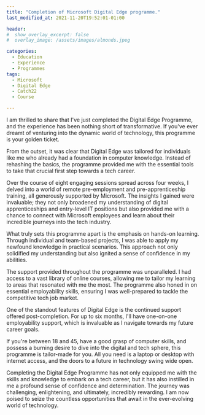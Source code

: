 ```yaml
---
title: "Completion of Microsoft Digital Edge programme."
last_modified_at: 2021-11-20T19:52:01-01:00

header:
#  show_overlay_excerpt: false
#  overlay_image: /assets/images/almonds.jpeg

categories:
  - Education
  - Experience
  - Programmes
tags:
  - Microsoft
  - Digital Edge
  - Catch22
  - Course

---
```


I am thrilled to share that I've just completed the Digital Edge Programme, and the experience has been nothing short of transformative. If you've ever dreamt of venturing into the dynamic world of technology, this programme is your golden ticket.

From the outset, it was clear that Digital Edge was tailored for individuals like me who already had a foundation in computer knowledge. Instead of rehashing the basics, the programme provided me with the essential tools to take that crucial first step towards a tech career.

Over the course of eight engaging sessions spread across four weeks, I delved into a world of remote pre-employment and pre-apprenticeship training, all generously supported by Microsoft. The insights I gained were invaluable; they not only broadened my understanding of digital apprenticeships and entry-level IT positions but also provided me with a chance to connect with Microsoft employees and learn about their incredible journeys into the tech industry.

What truly sets this programme apart is the emphasis on hands-on learning. Through individual and team-based projects, I was able to apply my newfound knowledge in practical scenarios. This approach not only solidified my understanding but also ignited a sense of confidence in my abilities.

The support provided throughout the programme was unparalleled. I had access to a vast library of online courses, allowing me to tailor my learning to areas that resonated with me the most. The programme also honed in on essential employability skills, ensuring I was well-prepared to tackle the competitive tech job market.

One of the standout features of Digital Edge is the continued support offered post-completion. For up to six months, I'll have one-on-one employability support, which is invaluable as I navigate towards my future career goals.

If you're between 18 and 45, have a good grasp of computer skills, and possess a burning desire to dive into the digital and tech sphere, this programme is tailor-made for you. All you need is a laptop or desktop with internet access, and the doors to a future in technology swing wide open.

Completing the Digital Edge Programme has not only equipped me with the skills and knowledge to embark on a tech career, but it has also instilled in me a profound sense of confidence and determination. The journey was challenging, enlightening, and ultimately, incredibly rewarding. I am now poised to seize the countless opportunities that await in the ever-evolving world of technology.